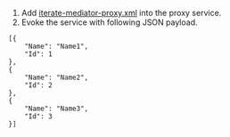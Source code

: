 1. Add [iterate-mediator-proxy.xml](iterate-mediator-proxy.xml) into the proxy service.
2. Evoke the service with following JSON payload.
```
[{
    "Name": "Name1",
    "Id": 1
},
{
    "Name": "Name2",
    "Id": 2
},
{
    "Name": "Name3",
    "Id": 3
}]
```